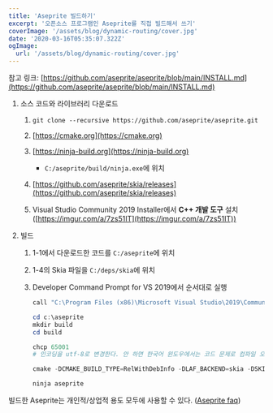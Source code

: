 ```yaml
---
title: 'Aseprite 빌드하기'
excerpt: '오픈소스 프로그램인 Aseprite를 직접 빌드해서 쓰기'
coverImage: '/assets/blog/dynamic-routing/cover.jpg'
date: '2020-03-16T05:35:07.322Z'
ogImage:
  url: '/assets/blog/dynamic-routing/cover.jpg'
---
```


참고 링크: [https://github.com/aseprite/aseprite/blob/main/INSTALL.md](https://github.com/aseprite/aseprite/blob/main/INSTALL.md)

1. 소스 코드와 라이브러리 다운로드

   1. `git clone --recursive https://github.com/aseprite/aseprite.git`

   2. [https://cmake.org](https://cmake.org)

   3. [https://ninja-build.org](https://ninja-build.org)

      - `C:/aseprite/build/ninja.exe`에 위치

   4. [https://github.com/aseprite/skia/releases](https://github.com/aseprite/skia/releases)

   5. Visual Studio Community 2019 Installer에서 **C++ 개발 도구** 설치([https://imgur.com/a/7zs51IT](https://imgur.com/a/7zs51IT))

2. 빌드

   1. 1-1에서 다운로드한 코드를 `C:/aseprite`에 위치

   2. 1-4의 Skia 파일을 `C:/deps/skia`에 위치

   3. Developer Command Prompt for VS 2019에서 순서대로 실행

      ```powershell
      call "C:\Program Files (x86)\Microsoft Visual Studio\2019\Community\Common7\Tools\VsDevCmd.bat" -arch=x64

      cd c:\aseprite
      mkdir build
      cd build

      chcp 65001
      # 인코딩을 utf-8로 변경한다. 안 하면 한국어 윈도우에서는 코드 문제로 컴파일 오류가 난다.

      cmake -DCMAKE_BUILD_TYPE=RelWithDebInfo -DLAF_BACKEND=skia -DSKIA_DIR=C:\deps\skia -DSKIA_LIBRARY_DIR=C:\deps\skia\out\Release-x64 -DSKIA_LIBRARY=C:\deps\skia\out\Release-x64\skia.lib -G Ninja ..

      ninja aseprite
      ```

빌드한 Aseprite는 개인적/상업적 용도 모두에 사용할 수 있다. ([Aseprite faq](https://www.aseprite.org/faq/#if-aseprite-source-code-is-available-how-is-that-you-are-selling-it))
